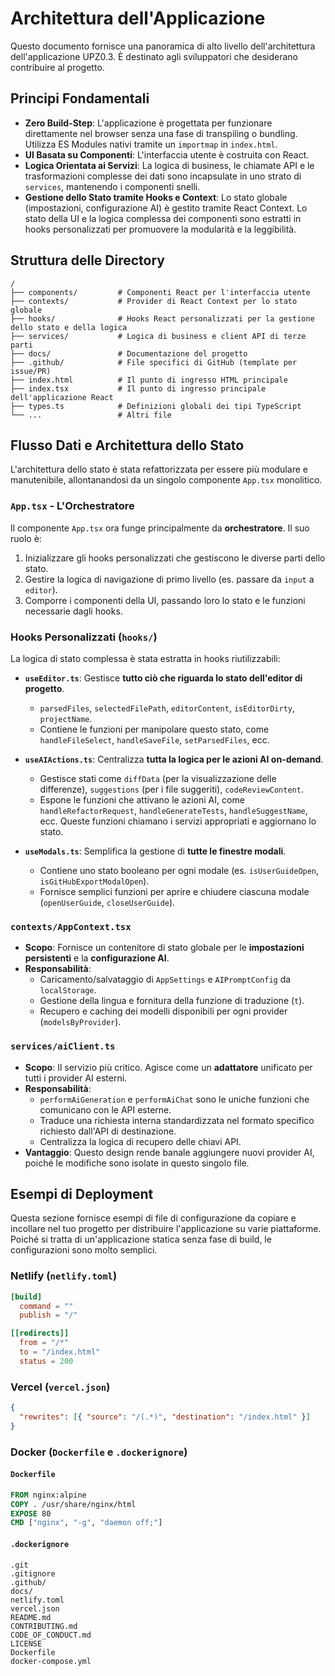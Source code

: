 # Architettura dell'Applicazione

Questo documento fornisce una panoramica di alto livello dell'architettura dell'applicazione UPZ0.3. È destinato agli sviluppatori che desiderano contribuire al progetto.

## Principi Fondamentali

- **Zero Build-Step**: L'applicazione è progettata per funzionare direttamente nel browser senza una fase di transpiling o bundling. Utilizza ES Modules nativi tramite un `importmap` in `index.html`.
- **UI Basata su Componenti**: L'interfaccia utente è costruita con React.
- **Logica Orientata ai Servizi**: La logica di business, le chiamate API e le trasformazioni complesse dei dati sono incapsulate in uno strato di `services`, mantenendo i componenti snelli.
- **Gestione dello Stato tramite Hooks e Context**: Lo stato globale (impostazioni, configurazione AI) è gestito tramite React Context. Lo stato della UI e la logica complessa dei componenti sono estratti in hooks personalizzati per promuovere la modularità e la leggibilità.

## Struttura delle Directory

```
/
├── components/         # Componenti React per l'interfaccia utente
├── contexts/           # Provider di React Context per lo stato globale
├── hooks/              # Hooks React personalizzati per la gestione dello stato e della logica
├── services/           # Logica di business e client API di terze parti
├── docs/               # Documentazione del progetto
├── .github/            # File specifici di GitHub (template per issue/PR)
├── index.html          # Il punto di ingresso HTML principale
├── index.tsx           # Il punto di ingresso principale dell'applicazione React
├── types.ts            # Definizioni globali dei tipi TypeScript
└── ...                 # Altri file
```

## Flusso Dati e Architettura dello Stato

L'architettura dello stato è stata refattorizzata per essere più modulare e manutenibile, allontanandosi da un singolo componente `App.tsx` monolitico.

### `App.tsx` - L'Orchestratore

Il componente `App.tsx` ora funge principalmente da **orchestratore**. Il suo ruolo è:
1.  Inizializzare gli hooks personalizzati che gestiscono le diverse parti dello stato.
2.  Gestire la logica di navigazione di primo livello (es. passare da `input` a `editor`).
3.  Comporre i componenti della UI, passando loro lo stato e le funzioni necessarie dagli hooks.

### Hooks Personalizzati (`hooks/`)

La logica di stato complessa è stata estratta in hooks riutilizzabili:

-   **`useEditor.ts`**: Gestisce **tutto ciò che riguarda lo stato dell'editor di progetto**.
    -   `parsedFiles`, `selectedFilePath`, `editorContent`, `isEditorDirty`, `projectName`.
    -   Contiene le funzioni per manipolare questo stato, come `handleFileSelect`, `handleSaveFile`, `setParsedFiles`, ecc.

-   **`useAIActions.ts`**: Centralizza **tutta la logica per le azioni AI on-demand**.
    -   Gestisce stati come `diffData` (per la visualizzazione delle differenze), `suggestions` (per i file suggeriti), `codeReviewContent`.
    -   Espone le funzioni che attivano le azioni AI, come `handleRefactorRequest`, `handleGenerateTests`, `handleSuggestName`, ecc. Queste funzioni chiamano i servizi appropriati e aggiornano lo stato.

-   **`useModals.ts`**: Semplifica la gestione di **tutte le finestre modali**.
    -   Contiene uno stato booleano per ogni modale (es. `isUserGuideOpen`, `isGitHubExportModalOpen`).
    -   Fornisce semplici funzioni per aprire e chiudere ciascuna modale (`openUserGuide`, `closeUserGuide`).

### `contexts/AppContext.tsx`

- **Scopo**: Fornisce un contenitore di stato globale per le **impostazioni persistenti** e la **configurazione AI**.
- **Responsabilità**:
  - Caricamento/salvataggio di `AppSettings` e `AIPromptConfig` da `localStorage`.
  - Gestione della lingua e fornitura della funzione di traduzione (`t`).
  - Recupero e caching dei modelli disponibili per ogni provider (`modelsByProvider`).

### `services/aiClient.ts`

- **Scopo**: Il servizio più critico. Agisce come un **adattatore** unificato per tutti i provider AI esterni.
- **Responsabilità**:
  - `performAiGeneration` e `performAiChat` sono le uniche funzioni che comunicano con le API esterne.
  - Traduce una richiesta interna standardizzata nel formato specifico richiesto dall'API di destinazione.
  - Centralizza la logica di recupero delle chiavi API.
- **Vantaggio**: Questo design rende banale aggiungere nuovi provider AI, poiché le modifiche sono isolate in questo singolo file.

## Esempi di Deployment

Questa sezione fornisce esempi di file di configurazione da copiare e incollare nel tuo progetto per distribuire l'applicazione su varie piattaforme. Poiché si tratta di un'applicazione statica senza fase di build, le configurazioni sono molto semplici.

### Netlify (`netlify.toml`)

```toml
[build]
  command = ""
  publish = "/"

[[redirects]]
  from = "/*"
  to = "/index.html"
  status = 200
```

### Vercel (`vercel.json`)

```json
{
  "rewrites": [{ "source": "/(.*)", "destination": "/index.html" }]
}
```

### Docker (`Dockerfile` e `.dockerignore`)

#### `Dockerfile`
```dockerfile
FROM nginx:alpine
COPY . /usr/share/nginx/html
EXPOSE 80
CMD ["nginx", "-g", "daemon off;"]
```

#### `.dockerignore`
```
.git
.gitignore
.github/
docs/
netlify.toml
vercel.json
README.md
CONTRIBUTING.md
CODE_OF_CONDUCT.md
LICENSE
Dockerfile
docker-compose.yml
```